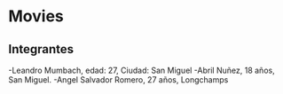 # Movies

## Integrantes

-Leandro Mumbach, edad: 27, Ciudad: San Miguel
-Abril Nuñez, 18 años, San Miguel. 
-Angel Salvador Romero, 27 años, Longchamps
